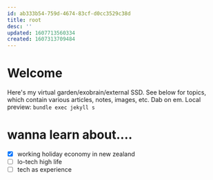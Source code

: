 ```yaml
---
id: ab333b54-759d-4674-83cf-d0cc3529c38d
title: root 
desc: ''
updated: 1607713560334
created: 1607313709484
---
```

# Welcome

Here's my virtual garden/exobrain/external SSD. See below for topics, which contain various articles, notes, images, etc. Dab on em.
Local preview: `bundle exec jekyll s`

# wanna learn about....

- [x] working holiday economy in new zealand
- [ ] lo-tech high life
- [ ] tech as experience 
